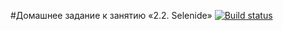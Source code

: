 #Домашнее задание к занятию «2.2. Selenide» [![Build status](https://ci.appveyor.com/api/projects/status/uuge9wuf6jo6eenx?svg=true)](https://ci.appveyor.com/project/IAmProgrammist/aqa0-2-2-selenide-task1)

